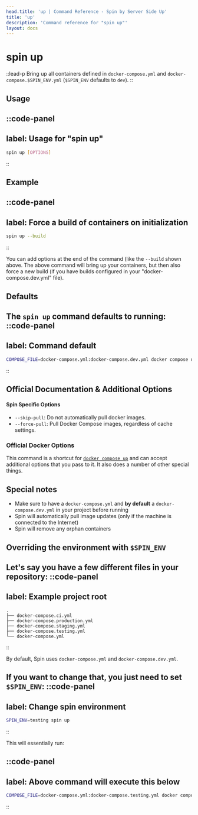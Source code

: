 ```yaml
---
head.title: 'up | Command Reference - Spin by Server Side Up'
title: 'up'
description: 'Command reference for "spin up"'
layout: docs
---
```

# spin up
::lead-p
Bring up all containers defined in `docker-compose.yml` and `docker-compose.$SPIN_ENV.yml` (`$SPIN_ENV` defaults to `dev`).
::

## Usage
::code-panel
---
label: Usage for "spin up"
---
```bash
spin up [OPTIONS]
```
::

## Example
::code-panel
---
label: Force a build of containers on initialization
---
```bash
spin up --build
```
::

You can add options at the end of the command (like the `--build` shown above. The above command will bring up your containers, but then also force a new build (if you have builds configured in your "docker-compose.dev.yml" file).

## Defaults
The `spin up` command defaults to running:
::code-panel
---
label: Command default
---
```bash
COMPOSE_FILE=docker-compose.yml:docker-compose.dev.yml docker compose up
```
::

## Official Documentation & Additional Options

#### Spin Specific Options
- `--skip-pull`: Do not automatically pull docker images.
- `--force-pull`: Pull Docker Compose images, regardless of cache settings.

### Official Docker Options
This command is a shortcut for [`docker compose up`](https://docs.docker.com/compose/reference/up/) and can accept additional options that you pass to it. It also does a number of other special things.


## Special notes
* Make sure to have a `docker-compose.yml` and **by default** a `docker-compose.dev.yml` in your project before running
* Spin will automatically pull image updates (only if the machine is connected to the Internet)
* Spin will remove any orphan containers

## Overriding the environment with `$SPIN_ENV`
Let's say you have a few different files in your repository:
::code-panel
---
label: Example project root
---
```
.
├── docker-compose.ci.yml
├── docker-compose.production.yml
├── docker-compose.staging.yml
├── docker-compose.testing.yml
└── docker-compose.yml
```
::


By default, Spin uses `docker-compose.yml` and `docker-compose.dev.yml`.

If you want to change that, you just need to set `$SPIN_ENV`:
::code-panel
---
label: Change spin environment
---
```bash
SPIN_ENV=testing spin up
```
::


This will essentially run:

::code-panel
---
label: Above command will execute this below
---
```bash
COMPOSE_FILE=docker-compose.yml:docker-compose.testing.yml docker compose up
```
::